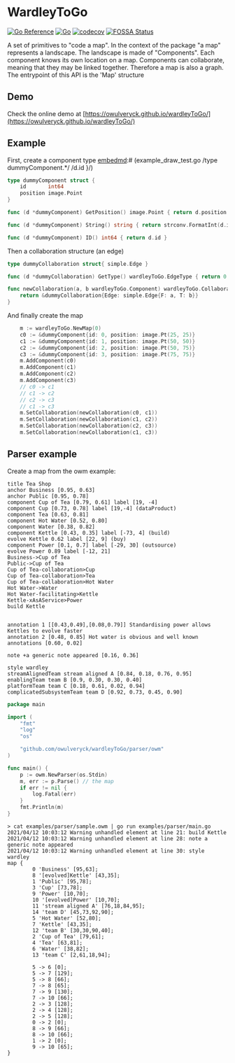 # WardleyToGo

[![Go Reference](https://pkg.go.dev/badge/github.com/owulveryck/wardleyToGo.svg)](https://pkg.go.dev/github.com/owulveryck/wardleyToGo)
[![Go](https://github.com/owulveryck/wardleyToGo/actions/workflows/go.yml/badge.svg)](https://github.com/owulveryck/wardleyToGo/actions/workflows/go.yml)
[![codecov](https://codecov.io/gh/owulveryck/wardleyToGo/branch/main/graph/badge.svg?token=9BQW1KMGJS)](https://codecov.io/gh/owulveryck/wardleyToGo)
[![FOSSA Status](https://app.fossa.com/api/projects/git%2Bgithub.com%2Fowulveryck%2FwardleyToGo.svg?type=shield)](https://app.fossa.com/projects/git%2Bgithub.com%2Fowulveryck%2FwardleyToGo?ref=badge_shield)

A set of primitives to "code a map". In the context of the package "a map" represents a landscape.
The landscape is made of "Components". Each component knows its own location on a map.
Components can collaborate, meaning that they may be linked together. Therefore a map is also a graph.
The entrypoint of this API is the 'Map' structure

## Demo

Check the online demo at [https://owulveryck.github.io/wardleyToGo/](https://owulveryck.github.io/wardleyToGo/)

## Example

First, create a component type
[embedmd]:# (example_draw_test.go /type dummyComponent.*/ /d.id }/)
```go
type dummyComponent struct {
	id       int64
	position image.Point
}

func (d *dummyComponent) GetPosition() image.Point { return d.position }

func (d *dummyComponent) String() string { return strconv.FormatInt(d.id, 10) }

func (d *dummyComponent) ID() int64 { return d.id }
```

Then a collaboration structure (an edge)

[embedmd]:# (example_draw_test.go /type dummyCollaboration.*/ /^}$/)
```go
type dummyCollaboration struct{ simple.Edge }

func (d *dummyCollaboration) GetType() wardleyToGo.EdgeType { return 0 }

func newCollaboration(a, b wardleyToGo.Component) wardleyToGo.Collaboration {
	return &dummyCollaboration{Edge: simple.Edge{F: a, T: b}}
}
```

And finally create the map

[embedmd]:# (example_draw_test.go /.*m \:= wardleyToGo.NewMap.*/ /.*c1, c3.*/)
```go
	m := wardleyToGo.NewMap(0)
	c0 := &dummyComponent{id: 0, position: image.Pt(25, 25)}
	c1 := &dummyComponent{id: 1, position: image.Pt(50, 50)}
	c2 := &dummyComponent{id: 2, position: image.Pt(50, 75)}
	c3 := &dummyComponent{id: 3, position: image.Pt(75, 75)}
	m.AddComponent(c0)
	m.AddComponent(c1)
	m.AddComponent(c2)
	m.AddComponent(c3)
	// c0 -> c1
	// c1 -> c2
	// c2 -> c3
	// c1 -> c3
	m.SetCollaboration(newCollaboration(c0, c1))
	m.SetCollaboration(newCollaboration(c1, c2))
	m.SetCollaboration(newCollaboration(c2, c3))
	m.SetCollaboration(newCollaboration(c1, c3))
```

## Parser example

Create a map from the owm example:

[embedmd]:# (examples/parser/sample.owm)
```owm
title Tea Shop
anchor Business [0.95, 0.63]
anchor Public [0.95, 0.78]
component Cup of Tea [0.79, 0.61] label [19, -4]
component Cup [0.73, 0.78] label [19,-4] (dataProduct)
component Tea [0.63, 0.81]
component Hot Water [0.52, 0.80]
component Water [0.38, 0.82]
component Kettle [0.43, 0.35] label [-73, 4] (build)
evolve Kettle 0.62 label [22, 9] (buy)
component Power [0.1, 0.7] label [-29, 30] (outsource)
evolve Power 0.89 label [-12, 21]
Business->Cup of Tea
Public->Cup of Tea
Cup of Tea-collaboration>Cup
Cup of Tea-collaboration>Tea
Cup of Tea-collaboration>Hot Water
Hot Water->Water
Hot Water-facilitating>Kettle 
Kettle-xAsAService>Power
build Kettle


annotation 1 [[0.43,0.49],[0.08,0.79]] Standardising power allows Kettles to evolve faster
annotation 2 [0.48, 0.85] Hot water is obvious and well known
annotations [0.60, 0.02]

note +a generic note appeared [0.16, 0.36]

style wardley
streamAlignedTeam stream aligned A [0.84, 0.18, 0.76, 0.95]
enablingTeam team B [0.9, 0.30, 0.30, 0.40]
platformTeam team C [0.18, 0.61, 0.02, 0.94]
complicatedSubsystemTeam team D [0.92, 0.73, 0.45, 0.90]
```

[embedmd]:# (examples/parser/main.go)
```go
package main

import (
	"fmt"
	"log"
	"os"

	"github.com/owulveryck/wardleyToGo/parser/owm"
)

func main() {
	p := owm.NewParser(os.Stdin)
	m, err := p.Parse() // the map
	if err != nil {
		log.Fatal(err)
	}
	fmt.Println(m)
}
```

```shell
> cat examples/parser/sample.owm | go run examples/parser/main.go
2021/04/12 10:03:12 Warning unhandled element at line 21: build Kettle
2021/04/12 10:03:12 Warning unhandled element at line 28: note a generic note appeared
2021/04/12 10:03:12 Warning unhandled element at line 30: style wardley
map {
        0 'Business' [95,63];
        8 '[evolved]Kettle' [43,35];
        1 'Public' [95,78];
        3 'Cup' [73,78];
        9 'Power' [10,70];
        10 '[evolved]Power' [10,70];
        11 'stream aligned A' [76,18,84,95];
        14 'team D' [45,73,92,90];
        5 'Hot Water' [52,80];
        7 'Kettle' [43,35];
        12 'team B' [30,30,90,40];
        2 'Cup of Tea' [79,61];
        4 'Tea' [63,81];
        6 'Water' [38,82];
        13 'team C' [2,61,18,94];

        5 -> 6 [0];
        5 -> 7 [129];
        5 -> 8 [66];
        7 -> 8 [65];
        7 -> 9 [130];
        7 -> 10 [66];
        2 -> 3 [128];
        2 -> 4 [128];
        2 -> 5 [128];
        0 -> 2 [0];
        8 -> 9 [66];
        8 -> 10 [66];
        1 -> 2 [0];
        9 -> 10 [65];
}

```
